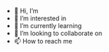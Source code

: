 - 👋 Hi, I’m 
- 👀 I’m interested in 
- 🌱 I’m currently learning 
- 💞️ I’m looking to collaborate on 
- 📫 How to reach me 

<!---
deseekerm/deseekerm is a ✨ special ✨ repository because its `README.md` (this file) appears on your GitHub profile.
You can click the Preview link to take a look at your changes.
--->
